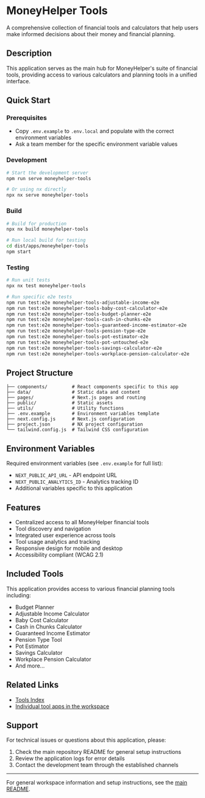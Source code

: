 # MoneyHelper Tools

A comprehensive collection of financial tools and calculators that help users make informed decisions about their money and financial planning.

## Description

This application serves as the main hub for MoneyHelper's suite of financial tools, providing access to various calculators and planning tools in a unified interface.

## Quick Start

### Prerequisites

- Copy `.env.example` to `.env.local` and populate with the correct environment variables
- Ask a team member for the specific environment variable values

### Development

```bash
# Start the development server
npm run serve moneyhelper-tools

# Or using nx directly
npx nx serve moneyhelper-tools
```

### Build

```bash
# Build for production
npx nx build moneyhelper-tools

# Run local build for testing
cd dist/apps/moneyhelper-tools
npm start
```

### Testing

```bash
# Run unit tests
npx nx test moneyhelper-tools

# Run specific e2e tests
npm run test:e2e moneyhelper-tools-adjustable-income-e2e
npm run test:e2e moneyhelper-tools-baby-cost-calculator-e2e
npm run test:e2e moneyhelper-tools-budget-planner-e2e
npm run test:e2e moneyhelper-tools-cash-in-chunks-e2e
npm run test:e2e moneyhelper-tools-guaranteed-income-estimator-e2e
npm run test:e2e moneyhelper-tools-pension-type-e2e
npm run test:e2e moneyhelper-tools-pot-estimator-e2e
npm run test:e2e moneyhelper-tools-pot-untouched-e2e
npm run test:e2e moneyhelper-tools-savings-calculator-e2e
npm run test:e2e moneyhelper-tools-workplace-pension-calculator-e2e
```

## Project Structure

```
├── components/         # React components specific to this app
├── data/               # Static data and content
├── pages/              # Next.js pages and routing
├── public/             # Static assets
├── utils/              # Utility functions
├── .env.example        # Environment variables template
├── next.config.js      # Next.js configuration
├── project.json        # NX project configuration
└── tailwind.config.js  # Tailwind CSS configuration
```

## Environment Variables

Required environment variables (see `.env.example` for full list):

- `NEXT_PUBLIC_API_URL` - API endpoint URL
- `NEXT_PUBLIC_ANALYTICS_ID` - Analytics tracking ID
- Additional variables specific to this application

## Features

- Centralized access to all MoneyHelper financial tools
- Tool discovery and navigation
- Integrated user experience across tools
- Tool usage analytics and tracking
- Responsive design for mobile and desktop
- Accessibility compliant (WCAG 2.1)

## Included Tools

This application provides access to various financial planning tools including:

- Budget Planner
- Adjustable Income Calculator
- Baby Cost Calculator
- Cash in Chunks Calculator
- Guaranteed Income Estimator
- Pension Type Tool
- Pot Estimator
- Savings Calculator
- Workplace Pension Calculator
- And more...

## Related Links

- [Tools Index](../tools-index/)
- [Individual tool apps in the workspace](../)

## Support

For technical issues or questions about this application, please:

1. Check the main repository README for general setup instructions
2. Review the application logs for error details
3. Contact the development team through the established channels

---

For general workspace information and setup instructions, see the [main README](../../README.md).
